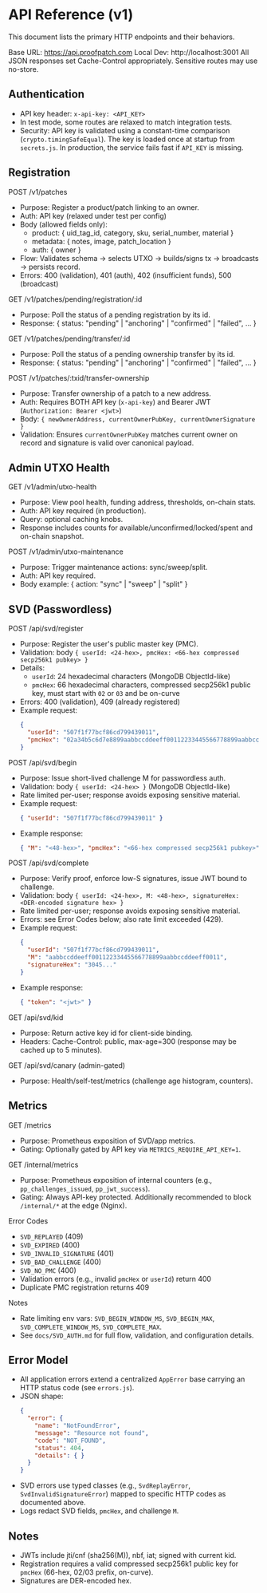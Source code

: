 # API Reference (v1)

This document lists the primary HTTP endpoints and their behaviors.

Base URL: https://api.proofpatch.com
Local Dev: http://localhost:3001
All JSON responses set Cache-Control appropriately. Sensitive routes may use no-store.

## Authentication
- API key header: `x-api-key: <API_KEY>`
- In test mode, some routes are relaxed to match integration tests.
 - Security: API key is validated using a constant-time comparison (`crypto.timingSafeEqual`). The key is loaded once at startup from `secrets.js`. In production, the service fails fast if `API_KEY` is missing.

## Registration
POST /v1/patches
- Purpose: Register a product/patch linking to an owner.
- Auth: API key (relaxed under test per config)
- Body (allowed fields only):
  - product: { uid_tag_id, category, sku, serial_number, material }
  - metadata: { notes, image, patch_location }
  - auth: { owner }
- Flow: Validates schema → selects UTXO → builds/signs tx → broadcasts → persists record.
- Errors: 400 (validation), 401 (auth), 402 (insufficient funds), 500 (broadcast)

GET /v1/patches/pending/registration/:id
- Purpose: Poll the status of a pending registration by its id.
- Response: { status: "pending" | "anchoring" | "confirmed" | "failed", ... }

GET /v1/patches/pending/transfer/:id
- Purpose: Poll the status of a pending ownership transfer by its id.
- Response: { status: "pending" | "anchoring" | "confirmed" | "failed", ... }

POST /v1/patches/:txid/transfer-ownership
- Purpose: Transfer ownership of a patch to a new address.
- Auth: Requires BOTH API key (`x-api-key`) and Bearer JWT (`Authorization: Bearer <jwt>`)
- Body: `{ newOwnerAddress, currentOwnerPubKey, currentOwnerSignature }`
- Validation: Ensures `currentOwnerPubKey` matches current owner on record and signature is valid over canonical payload.

## Admin UTXO Health
GET /v1/admin/utxo-health
- Purpose: View pool health, funding address, thresholds, on-chain stats.
- Auth: API key required (in production).
- Query: optional caching knobs.
- Response includes counts for available/unconfirmed/locked/spent and on-chain snapshot.

POST /v1/admin/utxo-maintenance
- Purpose: Trigger maintenance actions: sync/sweep/split.
- Auth: API key required.
- Body example: { action: "sync" | "sweep" | "split" }

## SVD (Passwordless)
POST /api/svd/register
- Purpose: Register the user's public master key (PMC).
- Validation: body `{ userId: <24-hex>, pmcHex: <66-hex compressed secp256k1 pubkey> }`
- Details:
  - `userId`: 24 hexadecimal characters (MongoDB ObjectId-like)
  - `pmcHex`: 66 hexadecimal characters, compressed secp256k1 public key, must start with `02` or `03` and be on-curve
- Errors: 400 (validation), 409 (already registered)
- Example request:
  ```json
  {
    "userId": "507f1f77bcf86cd799439011",
    "pmcHex": "02a34b5c6d7e8899aabbccddeeff00112233445566778899aabbccddeeff001122"
  }
  ```

POST /api/svd/begin
- Purpose: Issue short-lived challenge M for passwordless auth.
- Validation: body `{ userId: <24-hex> }` (MongoDB ObjectId-like)
- Rate limited per-user; response avoids exposing sensitive material.
- Example request:
  ```json
  { "userId": "507f1f77bcf86cd799439011" }
  ```
- Example response:
  ```json
  { "M": "<48-hex>", "pmcHex": "<66-hex compressed secp256k1 pubkey>" }
  ```

POST /api/svd/complete
- Purpose: Verify proof, enforce low-S signatures, issue JWT bound to challenge.
- Validation: body `{ userId: <24-hex>, M: <48-hex>, signatureHex: <DER-encoded signature hex> }`
- Rate limited per-user; response avoids exposing sensitive material.
- Errors: see Error Codes below; also rate limit exceeded (429).
- Example request:
  ```json
  {
    "userId": "507f1f77bcf86cd799439011",
    "M": "aabbccddeeff00112233445566778899aabbccddeeff0011",
    "signatureHex": "3045..."
  }
  ```
- Example response:
  ```json
  { "token": "<jwt>" }
  ```

GET /api/svd/kid
- Purpose: Return active key id for client-side binding.
- Headers: Cache-Control: public, max-age=300 (response may be cached up to 5 minutes).

GET /api/svd/canary (admin-gated)
- Purpose: Health/self-test/metrics (challenge age histogram, counters).

## Metrics

GET /metrics
- Purpose: Prometheus exposition of SVD/app metrics.
- Gating: Optionally gated by API key via `METRICS_REQUIRE_API_KEY=1`.

GET /internal/metrics
- Purpose: Prometheus exposition of internal counters (e.g., `pp_challenges_issued`, `pp_jwt_success`).
- Gating: Always API-key protected. Additionally recommended to block `/internal/*` at the edge (Nginx).

Error Codes
- `SVD_REPLAYED` (409)
- `SVD_EXPIRED` (400)
- `SVD_INVALID_SIGNATURE` (401)
- `SVD_BAD_CHALLENGE` (400)
- `SVD_NO_PMC` (400)
- Validation errors (e.g., invalid `pmcHex` or `userId`) return 400
- Duplicate PMC registration returns 409

Notes
- Rate limiting env vars: `SVD_BEGIN_WINDOW_MS`, `SVD_BEGIN_MAX`, `SVD_COMPLETE_WINDOW_MS`, `SVD_COMPLETE_MAX`.
- See `docs/SVD_AUTH.md` for full flow, validation, and configuration details.

## Error Model
- All application errors extend a centralized `AppError` base carrying an HTTP status code (see `errors.js`).
- JSON shape:
  ```json
  {
    "error": {
      "name": "NotFoundError",
      "message": "Resource not found",
      "code": "NOT_FOUND",
      "status": 404,
      "details": { }
    }
  }
  ```
- SVD errors use typed classes (e.g., `SvdReplayError`, `SvdInvalidSignatureError`) mapped to specific HTTP codes as documented above.
- Logs redact SVD fields, `pmcHex`, and challenge `M`.

## Notes
- JWTs include jti/cnf (sha256(M)), nbf, iat; signed with current kid.
- Registration requires a valid compressed secp256k1 public key for `pmcHex` (66-hex, 02/03 prefix, on-curve).
- Signatures are DER-encoded hex.
